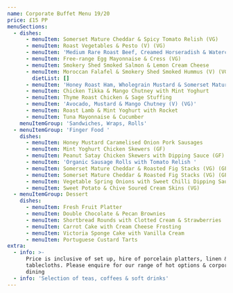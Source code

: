 ```yaml
---
name: Corporate Buffet Menu 19/20
price: £15 PP
menuSections:
  - dishes:
      - menuItem: Somerset Mature Cheddar & Spicy Tomato Relish (VG)
      - menuItem: Roast Vegetables & Pesto (V) (VG)
      - menuItem: 'Medium Rare Roast Beef, Creamed Horseradish & Watercress'
      - menuItem: Free-range Egg Mayonnaise & Cress (VG)
      - menuItem: Smokery Shed Smoked Salmon & Lemon Cream Cheese
      - menuItem: Moroccan Falafel & Smokery Shed Smoked Hummus (V) (VG)
        dietList: []
      - menuItem: 'Honey Roast Ham, Wholegrain Mustard & Somerset Mature Cheddar'
      - menuItem: Chicken Tikka & Mango Chutney with Mint Yoghurt
      - menuItem: Thyme Roast Chicken & Sage Stuffing
      - menuItem: 'Avocado, Mustard & Mango Chutney (V) (VG)'
      - menuItem: Roast Lamb & Mint Yoghurt with Rocket
      - menuItem: Tuna Mayonnaise & Cucumber
    menuItemGroup: 'Sandwiches, Wraps, Rolls'
  - menuItemGroup: 'Finger Food '
    dishes:
      - menuItem: Honey Mustard Caramelised Onion Pork Sausages
      - menuItem: Mint Yoghurt Chicken Skewers (GF)
      - menuItem: Peanut Satay Chicken Skewers with Dipping Sauce (GF)
      - menuItem: 'Organic Sausage Rolls with Tomato Relish '
      - menuItem: Somerset Mature Cheddar & Roasted Fig Stacks (VG) (GF)
      - menuItem: Somerset Mature Cheddar & Roasted Fig Stacks (VG) (GF)
      - menuItem: Vegetable Spring Onions with Sweet Chilli Dipping Sauce (V) (VG)
      - menuItem: Sweet Potato & Chive Soured Cream Skins (VG)
  - menuItemGroup: Dessert
    dishes:
      - menuItem: Fresh Fruit Platter
      - menuItem: Double Chocolate & Pecan Brownies
      - menuItem: Shortbread Rounds with Clotted Cream & Strawberries
      - menuItem: Carrot Cake with Cream Cheese Frosting
      - menuItem: Victoria Sponge Cake with Vanilla Cream
      - menuItem: Portuguese Custard Tarts
extra:
  - info: >-
      Price is inclusive of set up, hire of porcelain platters, linen &
      tablecloths. Please enquire for our range of hot options & corporate
      dining
  - info: 'Selection of teas, coffees & soft drinks'
---
```

